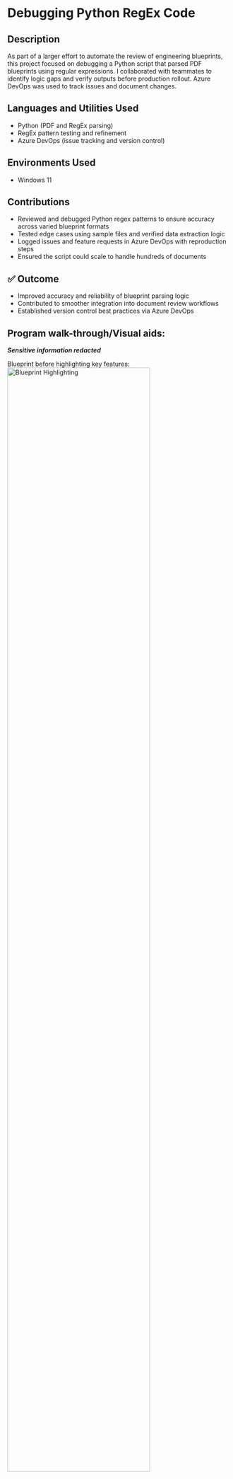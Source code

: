 <h1>Debugging Python RegEx Code</h1>

<!--
 ### [YouTube Demonstration](https://youtu.be/7eJexJVCqJo)
 -->

<h2>Description</h2>
As part of a larger effort to automate the review of engineering blueprints, this project focused on debugging a Python script that parsed PDF blueprints using regular expressions. I collaborated with teammates to identify logic gaps and verify outputs before production rollout. Azure DevOps was used to track issues and document changes.
<br />

<h2>Languages and Utilities Used</h2>

- Python (PDF and RegEx parsing)
- RegEx pattern testing and refinement
- Azure DevOps (issue tracking and version control)

<h2>Environments Used </h2>

- Windows 11

<h2>Contributions </h2>

- Reviewed and debugged Python regex patterns to ensure accuracy across varied blueprint formats
- Tested edge cases using sample files and verified data extraction logic
- Logged issues and feature requests in Azure DevOps with reproduction steps
- Ensured the script could scale to handle hundreds of documents

<h2>✅ Outcome</h2>

-  Improved accuracy and reliability of blueprint parsing logic
-  Contributed to smoother integration into document review workflows
-  Established version control best practices via Azure DevOps

<h2>Program walk-through/Visual aids:</h2>
<i><b>Sensitive information redacted</b></i>
<p align="Left">
Blueprint before highlighting key features: <br/>
<img src="https://imgur.com/UTcEfUZ.png" height="80%" width="80%" alt="Blueprint Highlighting"/>
<br />
<br />
Blueprint after highlighting key features:  <br/>
<img src="https://imgur.com/Yf2iI2k.png" height="80%" width="80%" alt="Blueprint Highlighting"/>
<br />
</p>

<h3>Confidentiality Note</h3>
<i>No blueprint data is shown. All examples are reconstructed with fake file structures and mock annotations.</i>

